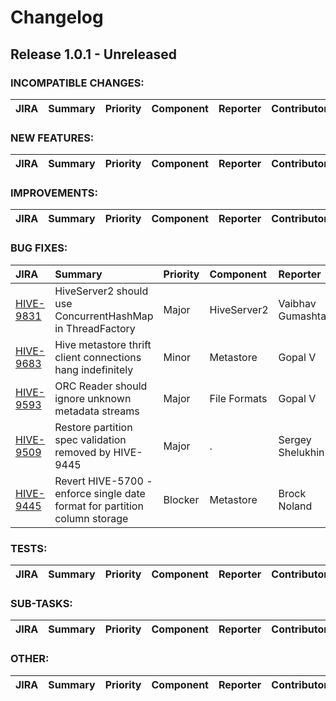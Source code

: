 
<!---
# Licensed to the Apache Software Foundation (ASF) under one
# or more contributor license agreements.  See the NOTICE file
# distributed with this work for additional information
# regarding copyright ownership.  The ASF licenses this file
# to you under the Apache License, Version 2.0 (the
# "License"); you may not use this file except in compliance
# with the License.  You may obtain a copy of the License at
#
#     http://www.apache.org/licenses/LICENSE-2.0
#
# Unless required by applicable law or agreed to in writing, software
# distributed under the License is distributed on an "AS IS" BASIS,
# WITHOUT WARRANTIES OR CONDITIONS OF ANY KIND, either express or implied.
# See the License for the specific language governing permissions and
# limitations under the License.
-->
# Changelog

## Release 1.0.1 - Unreleased

### INCOMPATIBLE CHANGES:

| JIRA | Summary | Priority | Component | Reporter | Contributor |
|:---- |:---- | :--- |:---- |:---- |:---- |


### NEW FEATURES:

| JIRA | Summary | Priority | Component | Reporter | Contributor |
|:---- |:---- | :--- |:---- |:---- |:---- |


### IMPROVEMENTS:

| JIRA | Summary | Priority | Component | Reporter | Contributor |
|:---- |:---- | :--- |:---- |:---- |:---- |


### BUG FIXES:

| JIRA | Summary | Priority | Component | Reporter | Contributor |
|:---- |:---- | :--- |:---- |:---- |:---- |
| [HIVE-9831](https://issues.apache.org/jira/browse/HIVE-9831) | HiveServer2 should use ConcurrentHashMap in ThreadFactory |  Major | HiveServer2 | Vaibhav Gumashta | Vaibhav Gumashta |
| [HIVE-9683](https://issues.apache.org/jira/browse/HIVE-9683) | Hive metastore thrift client connections hang indefinitely |  Minor | Metastore | Gopal V | Gopal V |
| [HIVE-9593](https://issues.apache.org/jira/browse/HIVE-9593) | ORC Reader should ignore unknown metadata streams |  Major | File Formats | Gopal V | Owen O'Malley |
| [HIVE-9509](https://issues.apache.org/jira/browse/HIVE-9509) | Restore partition spec validation removed by HIVE-9445 |  Major | . | Sergey Shelukhin | Sergey Shelukhin |
| [HIVE-9445](https://issues.apache.org/jira/browse/HIVE-9445) | Revert HIVE-5700 - enforce single date format for partition column storage |  Blocker | Metastore | Brock Noland | Brock Noland |


### TESTS:

| JIRA | Summary | Priority | Component | Reporter | Contributor |
|:---- |:---- | :--- |:---- |:---- |:---- |


### SUB-TASKS:

| JIRA | Summary | Priority | Component | Reporter | Contributor |
|:---- |:---- | :--- |:---- |:---- |:---- |


### OTHER:

| JIRA | Summary | Priority | Component | Reporter | Contributor |
|:---- |:---- | :--- |:---- |:---- |:---- |


